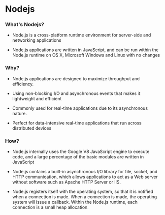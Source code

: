 Nodejs
=============
### What's Nodejs?

- Node.js is a cross-platform runtime environment for server-side and networking applications

- Node.js applications are written in JavaScript, and can be run within the Node.js runtime on OS X, Microsoft Windows and Linux with no changes

### Why?

- Node.js applications are designed to maximize throughput and efficiency.

- Using non-blocking I/O and asynchronous events that makes it lightweight and efficient

- Commonly used for real-time applications due to its asynchronous nature.

- Perfect for data-intensive real-time applications that run across distributed devices

### How?

-  Node.js internally uses the Google V8 JavaScript engine to execute code, and a large percentage of the basic modules are written in JavaScript

-  Node.js contains a built-in asynchronous I/O library for file, socket, and HTTP communication, which allows applications to act as a Web server without software such as Apache HTTP Server or IIS.

- Node.js registers itself with the operating system, so that it is notified when a connection is made. When a connection is made, the operating system will issue a callback. Within the Node.js runtime, each connection is a small heap allocation.
